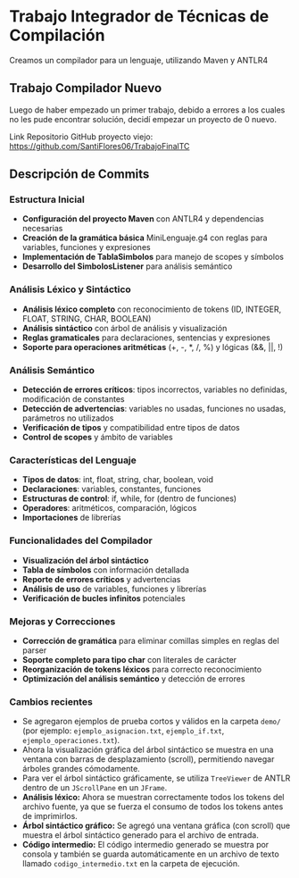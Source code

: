 # Trabajo Integrador de Técnicas de Compilación

Creamos un compilador para un lenguaje, utilizando Maven y ANTLR4

## Trabajo Compilador Nuevo

Luego de haber empezado un primer trabajo, debido a errores a los cuales no les pude encontrar solución, decidí empezar un proyecto de 0 nuevo.

Link Repositorio GitHub proyecto viejo: https://github.com/SantiFlores06/TrabajoFinalTC

## Descripción de Commits

### Estructura Inicial
- **Configuración del proyecto Maven** con ANTLR4 y dependencias necesarias
- **Creación de la gramática básica** MiniLenguaje.g4 con reglas para variables, funciones y expresiones
- **Implementación de TablaSimbolos** para manejo de scopes y símbolos
- **Desarrollo del SimbolosListener** para análisis semántico

### Análisis Léxico y Sintáctico
- **Análisis léxico completo** con reconocimiento de tokens (ID, INTEGER, FLOAT, STRING, CHAR, BOOLEAN)
- **Análisis sintáctico** con árbol de análisis y visualización
- **Reglas gramaticales** para declaraciones, sentencias y expresiones
- **Soporte para operaciones aritméticas** (+, -, *, /, %) y lógicas (&&, ||, !)

### Análisis Semántico
- **Detección de errores críticos**: tipos incorrectos, variables no definidas, modificación de constantes
- **Detección de advertencias**: variables no usadas, funciones no usadas, parámetros no utilizados
- **Verificación de tipos** y compatibilidad entre tipos de datos
- **Control de scopes** y ámbito de variables

### Características del Lenguaje
- **Tipos de datos**: int, float, string, char, boolean, void
- **Declaraciones**: variables, constantes, funciones
- **Estructuras de control**: if, while, for (dentro de funciones)
- **Operadores**: aritméticos, comparación, lógicos
- **Importaciones** de librerías

### Funcionalidades del Compilador
- **Visualización del árbol sintáctico**
- **Tabla de símbolos** con información detallada
- **Reporte de errores críticos** y advertencias
- **Análisis de uso** de variables, funciones y librerías
- **Verificación de bucles infinitos** potenciales

### Mejoras y Correcciones
- **Corrección de gramática** para eliminar comillas simples en reglas del parser
- **Soporte completo para tipo char** con literales de carácter
- **Reorganización de tokens léxicos** para correcto reconocimiento
- **Optimización del análisis semántico** y detección de errores

### Cambios recientes
- Se agregaron ejemplos de prueba cortos y válidos en la carpeta `demo/` (por ejemplo: `ejemplo_asignacion.txt`, `ejemplo_if.txt`, `ejemplo_operaciones.txt`).
- Ahora la visualización gráfica del árbol sintáctico se muestra en una ventana con barras de desplazamiento (scroll), permitiendo navegar árboles grandes cómodamente.
- Para ver el árbol sintáctico gráficamente, se utiliza `TreeViewer` de ANTLR dentro de un `JScrollPane` en un `JFrame`.
- **Análisis léxico:** Ahora se muestran correctamente todos los tokens del archivo fuente, ya que se fuerza el consumo de todos los tokens antes de imprimirlos.
- **Árbol sintáctico gráfico:** Se agregó una ventana gráfica (con scroll) que muestra el árbol sintáctico generado para el archivo de entrada.
- **Código intermedio:** El código intermedio generado se muestra por consola y también se guarda automáticamente en un archivo de texto llamado `codigo_intermedio.txt` en la carpeta de ejecución.
